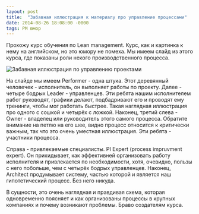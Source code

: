 ```yaml
---
layout: post
title:  "Забавная иллюстрация к материалу про управление процессами"
date: 2014-08-26 18:08:00 -0000
tags: PM юмор
---
```


Прохожу курс обучения по Lean management. Курс, как и картинка к нему на английском, но это юмору не помеха. Мы имеем слайд из этого курса, где показаны роли некого производственного процесса.

![Забавная иллюстрация по управлению проектами](https://res.cloudinary.com/dlqc5rp9l/image/upload/v1596445853/blog/funny-process-diagram_vimwjr.jpg)

На слайде мы имеем Performer - одна штука. Этот деревянный человечек - исполнитель, он выполняет работы по проекту. Далее - четыре бодрых Leader - управленцев. Эти ребята нашим исполнителем работ руководят, графики делают, подбадривают его и проводят ему тренинги, чтобы мог работать быстрее. Такая наглядная иллюстрация про одного с сошкой и четырёх с ложкой. Наконец, третий слева - Owner - владелец или руководитель этого самого процесса. Обратите внимание на петлю на его шее, видно процесс относится к критически важным, так что это очень уместная иллюстрация. Эти ребята - участники процесса.

Справа - привлекаемые специалисты. PI Expert (process impruvment expert). Он прикидывает, как эффективней организовать работу исполнителя и привлекается по необходимости, хотя, очевидно, пользы с него побольше, чем с четырёх бодрых управленцев. Наконец, Architect продумывает систему, частью которой и является наш гипотетический процесс. Без него никуда.

В сущности, это очень наглядная и правдивая схема, которая одновременно поясняет и как организованы процессы в крупных компаниях и почему возникают проблемы. Браво создателям курса.


